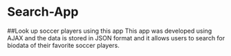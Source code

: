 # Search-App
##Look up soccer players using this app
This app was developed using AJAX and the data is stored in JSON format and it allows users to search for 
biodata of their favorite soccer players.
